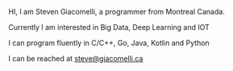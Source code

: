 HI, I am Steven Giacomelli, a programmer from Montreal Canada.

Currently I am interested in Big Data, Deep Learning and IOT

I can program fluently in C/C++, Go, Java, Kotlin and Python

I can be reached at steve@giacomelli.ca
